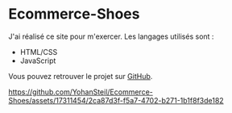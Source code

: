 # Ecommerce-Shoes

J'ai réalisé ce site pour m'exercer. Les langages utilisés sont :

- HTML/CSS
- JavaScript

Vous pouvez retrouver le projet sur [GitHub](https://github.com/YohanSteil/Ecommerce-Shoes).




https://github.com/YohanSteil/Ecommerce-Shoes/assets/17311454/2ca87d3f-f5a7-4702-b271-1b1f8f3de182

